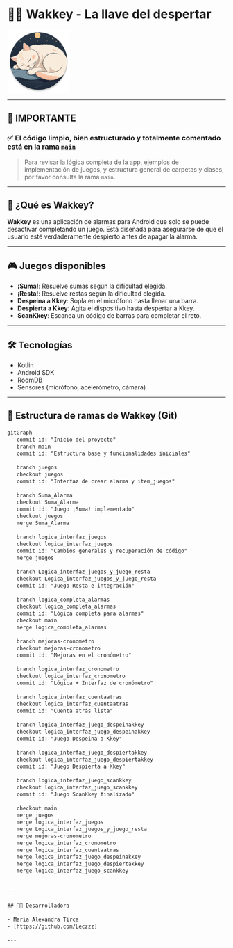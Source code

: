 # 🛌⏰ Wakkey - La llave del despertar

![Wakkey Logo](img.png)

---

## 🚨 IMPORTANTE

### ✅ **El código limpio, bien estructurado y totalmente comentado está en la rama [`main`](https://github.com/Leczzz/TFG_Wakkey)**

> Para revisar la lógica completa de la app, ejemplos de implementación de juegos, y estructura general de carpetas y clases, por favor consulta la rama `main`.

---

## 📱 ¿Qué es Wakkey?

**Wakkey** es una aplicación de alarmas para Android que solo se puede desactivar completando un juego. Está diseñada para asegurarse de que el usuario esté verdaderamente despierto antes de apagar la alarma.

---

## 🎮 Juegos disponibles

- **¡Suma!**: Resuelve sumas según la dificultad elegida.
- **¡Resta!**: Resuelve restas según la dificultad elegida.
- **Despeina a Kkey**: Sopla en el micrófono hasta llenar una barra.
- **Despierta a Kkey**: Agita el dispositivo hasta despertar a Kkey.
- **ScanKkey**: Escanea un código de barras para completar el reto.

---

## 🛠 Tecnologías

- Kotlin
- Android SDK
- RoomDB
- Sensores (micrófono, acelerómetro, cámara)

---

## 🌿 Estructura de ramas de Wakkey (Git)

```mermaid
gitGraph
   commit id: "Inicio del proyecto"
   branch main
   commit id: "Estructura base y funcionalidades iniciales"

   branch juegos
   checkout juegos
   commit id: "Interfaz de crear alarma y item_juegos"

   branch Suma_Alarma
   checkout Suma_Alarma
   commit id: "Juego ¡Suma! implementado"
   checkout juegos
   merge Suma_Alarma

   branch logica_interfaz_juegos
   checkout logica_interfaz_juegos
   commit id: "Cambios generales y recuperación de código"
   merge juegos

   branch Logica_interfaz_juegos_y_juego_resta
   checkout Logica_interfaz_juegos_y_juego_resta
   commit id: "Juego Resta e integración"

   branch logica_completa_alarmas
   checkout logica_completa_alarmas
   commit id: "Lógica completa para alarmas"
   checkout main
   merge logica_completa_alarmas

   branch mejoras-cronometro
   checkout mejoras-cronometro
   commit id: "Mejoras en el cronómetro"

   branch logica_interfaz_cronometro
   checkout logica_interfaz_cronometro
   commit id: "Lógica + Interfaz de cronómetro"

   branch logica_interfaz_cuentaatras
   checkout logica_interfaz_cuentaatras
   commit id: "Cuenta atrás lista"

   branch logica_interfaz_juego_despeinakkey
   checkout logica_interfaz_juego_despeinakkey
   commit id: "Juego Despeina a Kkey"

   branch logica_interfaz_juego_despiertakkey
   checkout logica_interfaz_juego_despiertakkey
   commit id: "Juego Despierta a Kkey"

   branch logica_interfaz_juego_scankkey
   checkout logica_interfaz_juego_scankkey
   commit id: "Juego ScanKkey finalizado"

   checkout main
   merge juegos
   merge logica_interfaz_juegos
   merge Logica_interfaz_juegos_y_juego_resta
   merge mejoras-cronometro
   merge logica_interfaz_cronometro
   merge logica_interfaz_cuentaatras
   merge logica_interfaz_juego_despeinakkey
   merge logica_interfaz_juego_despiertakkey
   merge logica_interfaz_juego_scankkey


---

## 👩‍💻 Desarrolladora

- Maria Alexandra Tirca
- [https://github.com/Leczzz]

---

